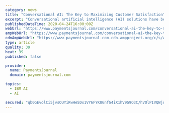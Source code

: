 ```yaml
---
category: news
title: "Conversational AI: The Key to Maximizing Customer Satisfaction"
excerpt: "Conversational artificial intelligence (AI) solutions have been a game changer when it comes to better serving customers—with the added bonus of cutting costs. IBM and Forrester recently held a webinar delving into one such solution, IBM Watson Assistant, and touched upon some of the benefits of conversational AI. Information cited in the ..."
publishedDateTime: 2020-04-24T16:00:00Z
webUrl: "https://www.paymentsjournal.com/conversational-ai-the-key-to-maximizing-customer-satisfaction/"
ampWebUrl: "https://www.paymentsjournal.com/conversational-ai-the-key-to-maximizing-customer-satisfaction/amp/"
cdnAmpWebUrl: "https://www-paymentsjournal-com.cdn.ampproject.org/c/s/www.paymentsjournal.com/conversational-ai-the-key-to-maximizing-customer-satisfaction/amp/"
type: article
quality: 39
heat: 39
published: false

provider:
  name: PaymentsJournal
  domain: paymentsjournal.com

topics:
  - IBM AI
  - AI

secured: "qb0GEvolCi5jvsOUYiKwHe5Dx1VY6FYK8GnfG4iX1hV9G9O3C/hVOlPIVQWjuOsdcjRD/Jk/XKJCdgkXcc2iPY97K/NpPASgG6VKKTVSXrGRilVCFi/rP/enoEQioHtccQos2mB4o36xt6wFHcgLSK1r3/Ieu8OFN9yVc80bLPBKpxSw0A17s4NBfGGvtbd9iKi9lpTfVpCb/GuhEG2/Rpi/ezmflY2NNY5mp2GFIfz4LT7DAdPuryxzfPsu3bxSdkA6kLkKX9AYN/u6ehlcS2oxc/lC/Q2aalDEDe/2/IUqwz4tcPbSuakwdU/8SD3sWZNfxKcvj6QNhN8JM4OPriVVMfa47YlM42FC72WZc02RwlUCIRtH4BtHGdcTc7j07gZkJBTaYH8ZzkqieqX46Bx+maymwYtIh6u62Nh0+2ccyHe1b/RkgoAX4J0cpwpXahxCpbcehVJ5h5KkvTriOnDNArITy4gKNS2GwP2TNWs=;qawr9NgNVxRwqnSPBqZKVw=="
---
```


